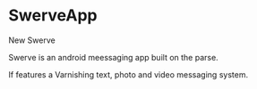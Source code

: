 SwerveApp
=========

New Swerve

Swerve is an android meessaging app built on the parse.

If features a Varnishing text, photo and video messaging system.




